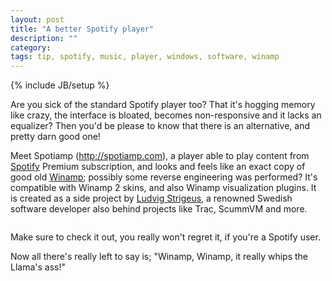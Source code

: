 ```yaml
---
layout: post
title: "A better Spotify player"
description: ""
category: 
tags: tip, spotify, music, player, windows, software, winamp
---
```

{% include JB/setup %}

Are you sick of the standard Spotify player too? That it's hogging memory like crazy, the interface is bloated, becomes non-responsive and it lacks an equalizer?
Then you'd be please to know that there is an alternative, and pretty darn good one!

<!--more-->

Meet Spotiamp (<a href="http://spotiamp.com" target="_blank">http://spotiamp.com</a>), a player able to play content from <a href="http://spotify.com" target="_blank">Spotify</a> Premium subscription, and looks and feels like an exact
copy of good old <a href="http://winamp.com" target="_blank">Winamp</a>; possibly some reverse engineering was performed? It's compatible with Winamp 2 skins,
and also Winamp visualization plugins. It is created as a side project by <a href="http://en.wikipedia.org/wiki/Ludvig_Strigeus" target="_blank">Ludvig Strigeus</a>,
a renowned Swedish software developer also behind projects like Trac, ScummVM and more.

<p style="text-align: center">
	<img src="{{ site.url }}/assets/images/spotiamp.png" alt="" style="max-width: 50%" />
</p>

Make sure to check it out, you really won't regret it, if you're a Spotify user.

Now all there's really left to say is; "Winamp, Winamp, it really whips the Llama's ass!"